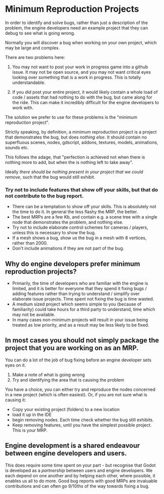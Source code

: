 # Minimum Reproduction Projects

In order to identify and solve bugs, rather than just a description of the problem, the engine developers need an example project that they can debug to see what is going wrong.

Normally you will discover a bug when working on your own project, which may be large and complex.

There are two problems here:

1) You may not want to post your work in progress game into a github issue. It may not be open source, and you may not want critical eyes looking over something that is a work in progress. This is totally understandable.

2) If you did post your entire project, it would likely contain a whole load of code / assets that had nothing to do with the bug, but came along for the ride. This can make it incredibly difficult for the engine developers to work with.

The solution we prefer to use for these problems is the "minimum reproduction project".

Strictly speaking, by definition, a minimum reproduction project is a project that demonstrates the bug, but does _nothing else_. It should contain no superfluous scenes, nodes, gdscript, addons, textures, models, animations, sounds etc.

This follows the adage, that "perfection is achieved not when there is nothing more to add, but when the is nothing left to take away".

Ideally _there should be nothing present in your project that we could remove_, such that the bug would still exhibit.

### Try not to include features that show off your skills, but that do not contribute to the bug report.
* There can be a temptation to show off your skills. This is absolutely not the time to do it. In general the less flashy the MRP, the better.
* The best MRPs are a few Kb, and contain e.g. a scene tree with a single node that demonstrates the problem, and nothing else.
* Try not to include elaborate control schemes for cameras / players, unless this is necessary to show the bug.
* If a mesh shows a bug, show us the bug in a mesh with 8 vertices, rather than 2000.
* Don't include animations if they are not part of the bug.

## Why do engine developers prefer minimum reproduction projects?
* Primarily, the time of developers who are familiar with the engine is limited, and it is better for everyone that they spend it fixing bugs / adding features rather than trying to understand / simplify over elaborate issue projects. Time spent not fixing the bug is time wasted.
* A medium sized project which seems simple to you (because of familiarity) could take hours for a third party to understand, time which may not be available.
* In many cases non-minimum projects will result in your issue being treated as low priority, and as a result may be less likely to be fixed.

## In most cases you should not simply package the project that you are working on as an MRP.
You can do a lot of the job of bug fixing before an engine developer sets eyes on it.

1) Make a note of what is going wrong
2) Try and identifying the area that is causing the problem

You have a choice, you can either try and reproduce the nodes concerned in a new project (which is often easiest).
Or, if you are not sure what is causing it:
* Copy your existing project (folders) to a new location
* load it up in the IDE
* begin removing nodes. Each time check whether the bug still exhibits.
* Keep removing features, until you have the simplest possible project. This is your MRP.

## Engine development is a shared endeavour between engine developers and users.

This does require some time spent on your part - but recognise that Godot is developed as a _partnership_ between users and engine developers. We each depend on one another and by helping each other, where possible, it enables us all to do more. Good bug reports with good MRPs are invaluable contributions and can often go 9/10ths of the way towards fixing a bug.
